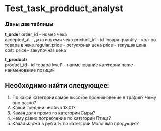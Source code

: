 # Test_task_prodduct_analyst


### Даны две таблицы:
**t_order**	
order_id	 - номер чека<br> 
accepted_at	 - дата и время чека
product_id	 - id товара
quantity	 - кол-во товара в чеке
regular_price	 - регулярная цена
price	 - текущая цена
cost_price	 - закупочная цена

**t_products**	
product_id	 - id товара
level1	 - наименование категории
name	 - наименование позиции


## Необходимо найти следующее:
1. По какой категории самое высокое проникновение в трафик? Чему оно равно?
2. Какой средний чек был 13.01?
3. Какая доля промо по категории Сыры?
4. Чему равно потребление по категории Птица?
5. Какая маржа в руб и % по категории Молочная продукция?


